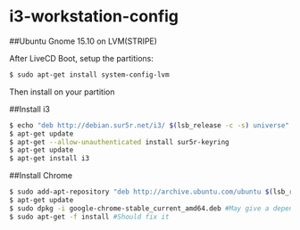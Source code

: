 # i3-workstation-config
##Ubuntu Gnome 15.10 on LVM(STRIPE)

After LiveCD Boot, setup the partitions:
```sh
$ sudo apt-get install system-config-lvm
```
Then install on your partition

##Install i3
```sh
$ echo "deb http://debian.sur5r.net/i3/ $(lsb_release -c -s) universe" >> /etc/apt/sources.list
$ apt-get update
$ apt-get --allow-unauthenticated install sur5r-keyring
$ apt-get update
$ apt-get install i3
```

##Install Chrome
```sh
$ sudo add-apt-repository "deb http://archive.ubuntu.com/ubuntu $(lsb_release -sc) universe"
$ apt-get update
$ sudo dpkg -i google-chrome-stable_current_amd64.deb #May give a dependency error
$ sudo apt-get -f install #Should fix it
```
